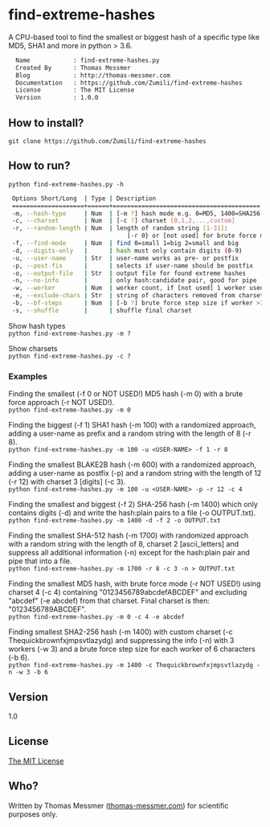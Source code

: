 # find-extreme-hashes
A CPU-based tool to find the smallest or biggest hash of a specific type like MD5, SHA1 and more in python > 3.6.
```bash
  Name            : find-extreme-hashes.py
  Created By      : Thomas Messmer
  Blog            : http://thomas-messmer.com
  Documentation   : https://github.com/Zumili/find-extreme-hashes
  License         : The MIT License
  Version         : 1.0.0
```

## How to install?

`git clone https://github.com/Zumili/find-extreme-hashes`

## How to run?

`python find-extreme-hashes.py -h`

```bash
 Options Short/Long  | Type | Description
 ====================+======+========================================= 
 -m, --hash-type     | Num  | [-m ?] hash mode e.g. 0=MD5, 1400=SHA256
 -c, --charset       | Num  | [-c ?] charset [0,1,2,...,custom]
 -r, --random-length | Num  | length of random string [1-31]:
                                 [-r 0} or [not used] for brute force mode
 -f, --find-mode     | Num  | find 0=small 1=big 2=small and big
 -d, --digits-only   |      | hash must only contain digits (0-9)
 -u, --user-name     | Str  | user-name works as pre- or postfix
 -p, --post-fix      |      | selects if user-name should be postfix
 -o, --output-file   | Str  | output file for found extreme hashes
 -n, --no-info       |      | only hash:candidate pair, good for pipe
 -w, --worker        | Num  | worker count, if [not used] 1 worker used
 -e, --exclude-chars | Str  | string of characters removed from charset
 -b, --bf-steps      | Num  | [-b ?] brute force step size if worker >1
 -s, --shuffle       |      | shuffle final charset
```


Show hash types  
`python find-extreme-hashes.py -m ?`

Show charsets  
`python find-extreme-hashes.py -c ?`

### Examples

Finding the smallest (-f 0 or NOT USED!) MD5 hash (-m 0) with a brute force approach (-r NOT USED!).  
`python find-extreme-hashes.py -m 0`

Finding the biggest (-f 1) SHA1 hash (-m 100) with a randomized approach, adding a user-name as prefix and a random string with the length of 8 (-r 8).  
`python find-extreme-hashes.py -m 100 -u <USER-NAME> -f 1 -r 8`

Finding the smallest BLAKE2B hash (-m 600) with a randomized approach, adding a user-name as postfix (-p) and a random string with the length of 12 (-r 12) with charset 3 [digits] (-c 3).  
`python find-extreme-hashes.py -m 100 -u <USER-NAME> -p -r 12 -c 4`

Finding the smallest and biggest (-f 2) SHA-256 hash (-m 1400) which only contains digits (-d) and write the hash:plain pairs to a file (-o OUTPUT.txt).  
`python find-extreme-hashes.py -m 1400 -d -f 2 -o OUTPUT.txt`

Finding the smallest SHA-512 hash (-m 1700) with randomized approach with a random string with the length of 8, charset 2 [ascii_letters] and suppress all additional information (-n) except for the hash:plain pair and pipe that into a file.  
`python find-extreme-hashes.py -m 1700 -r 8 -c 3 -n > OUTPUT.txt`

Finding the smallest MD5 hash, with brute force mode (-r NOT USED!) using charset 4 (-c 4) containing "0123456789abcdefABCDEF" and excluding "abcdef" (-e abcdef) from that charset. Final charset is then: "0123456789ABCDEF".  
`python find-extreme-hashes.py -m 0 -c 4 -e abcdef`

Finding smallest SHA2-256 hash (-m 1400) with custom charset (-c Thequickbrownfxjmpsvtlazydg) and suppressing the info (-n) with 3 workers (-w 3) and a brute force step size for each worker of 6 characters (-b 6).  
`python find-extreme-hashes.py -m 1400 -c Thequickbrownfxjmpsvtlazydg -n -w 3 -b 6` 
## Version
1.0

## License
[The MIT License](https://opensource.org/licenses/MIT)

## Who?
Written by Thomas Messmer ([thomas-messmer.com](http://thomas-messmer.com)) for scientific purposes only.
